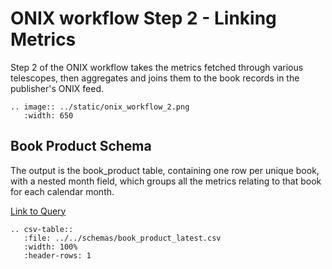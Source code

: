 ONIX workflow Step 2 - Linking Metrics
=======================================

Step 2 of the ONIX workflow takes the metrics fetched through various telescopes, then aggregates and joins them to the book records in the publisher's ONIX feed.

``` eval_rst
.. image:: ../static/onix_workflow_2.png
   :width: 650
```

## Book Product Schema

The output is the book_product table, containing one row per unique book, with a nested month field, which groups all the metrics relating to that book for each calendar month.

[Link to Query](https://github.com/The-Academic-Observatory/oaebu-workflows/blob/develop/oaebu_workflows/database/sql/create_book_products.sql.jinja2)

``` eval_rst
.. csv-table::
   :file: ../../schemas/book_product_latest.csv
   :width: 100%
   :header-rows: 1
```